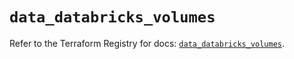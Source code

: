 # `data_databricks_volumes`

Refer to the Terraform Registry for docs: [`data_databricks_volumes`](https://registry.terraform.io/providers/databricks/databricks/1.76.0/docs/data-sources/volumes).
